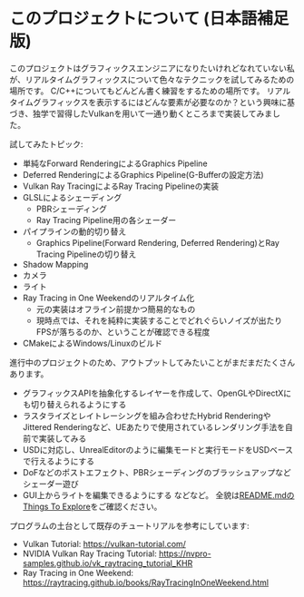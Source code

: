 # このプロジェクトについて (日本語補足版)
このプロジェクトはグラフィックスエンジニアになりたいけれどなれていない私が、リアルタイムグラフィックスについて色々なテクニックを試してみるための場所です。
C/C++についてもどんどん書く練習をするための場所です。
リアルタイムグラフィックスを表示するにはどんな要素が必要なのか？という興味に基づき、独学で習得したVulkanを用いて一通り動くところまで実装してみました。

試してみたトピック:
- 単純なForward RenderingによるGraphics Pipeline
- Deferred RenderingによるGraphics Pipeline(G-Bufferの設定方法)
- Vulkan Ray TracingによるRay Tracing Pipelineの実装
- GLSLによるシェーディング
   - PBRシェーディング
   - Ray Tracing Pipeline用の各シェーダー
- パイプラインの動的切り替え
	- Graphics Pipeline(Forward Rendering, Deferred Rendering)とRay Tracing Pipelineの切り替え
- Shadow Mapping
- カメラ
- ライト
- Ray Tracing in One Weekendのリアルタイム化
    - 元の実装はオフライン前提かつ簡易的なもの
	- 現時点では、それを純粋に実装することでどれぐらいノイズが出たりFPSが落ちるのか、ということが確認できる程度
- CMakeによるWindows/Linuxのビルド

進行中のプロジェクトのため、アウトプットしてみたいことがまだまだたくさんあります。
- グラフィックスAPIを抽象化するレイヤーを作成して、OpenGLやDirectXにも切り替えられるようにする
- ラスタライズとレイトレーシングを組み合わせたHybrid RenderingやJittered Renderingなど、UEあたりで使用されているレンダリング手法を自前で実装してみる
- USDに対応し、UnrealEditorのように編集モードと実行モードをUSDベースで行えるようにする
- DoFなどのポストエフェクト、PBRシェーディングのブラッシュアップなどシェーダー遊び
- GUI上からライトを編集できるようにする
などなど。
全貌は[README.mdのThings To Explore](README.md#things-to-explore)をご確認ください。

プログラムの土台として既存のチュートリアルを参考にしています:
- Vulkan Tutorial: https://vulkan-tutorial.com/
- NVIDIA Vulkan Ray Tracing Tutorial: https://nvpro-samples.github.io/vk_raytracing_tutorial_KHR
- Ray Tracing in One Weekend: https://raytracing.github.io/books/RayTracingInOneWeekend.html